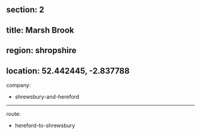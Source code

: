 section: 2
----
title: Marsh Brook
----
region: shropshire
----
location: 52.442445, -2.837788
----
company:
- shrewsbury-and-hereford
----
route:
- hereford-to-shrewsbury
